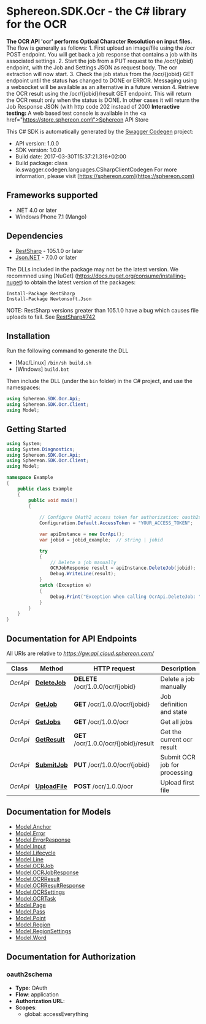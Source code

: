 # Sphereon.SDK.Ocr - the C# library for the OCR

<b>The OCR API 'ocr' performs Optical Character Resolution on input files.</b>    The flow is generally as follows:  1. First upload an image/file using the /ocr POST endpoint. You will get back a job response that contains a job with its associated settings.  2. Start the job from a PUT request to the /ocr/{jobid} endpoint, with the Job and Settings JSON as request body. The ocr extraction will now start.  3. Check the job status from the /ocr/{jobid} GET endpoint until the status has changed to DONE or ERROR. Messaging using a websocket will be available as an alternative in a future version  4. Retrieve the OCR result using the /ocr/{jobid}/result GET endpoint. This will return the OCR result only when the status is DONE. In other cases it will return the Job Response JSON (with http code 202 instead of 200)      <b>Interactive testing: </b>A web based test console is available in the <a href=\"https://store.sphereon.com\">Sphereon API Store</a>

This C# SDK is automatically generated by the [Swagger Codegen](https://github.com/swagger-api/swagger-codegen) project:

- API version: 1.0.0
- SDK version: 1.0.0
- Build date: 2017-03-30T15:37:21.316+02:00
- Build package: class io.swagger.codegen.languages.CSharpClientCodegen
    For more information, please visit [https://sphereon.com](https://sphereon.com)

## Frameworks supported
- .NET 4.0 or later
- Windows Phone 7.1 (Mango)

## Dependencies
- [RestSharp](https://www.nuget.org/packages/RestSharp) - 105.1.0 or later
- [Json.NET](https://www.nuget.org/packages/Newtonsoft.Json/) - 7.0.0 or later

The DLLs included in the package may not be the latest version. We recommned using [NuGet] (https://docs.nuget.org/consume/installing-nuget) to obtain the latest version of the packages:
```
Install-Package RestSharp
Install-Package Newtonsoft.Json
```

NOTE: RestSharp versions greater than 105.1.0 have a bug which causes file uploads to fail. See [RestSharp#742](https://github.com/restsharp/RestSharp/issues/742)

## Installation
Run the following command to generate the DLL
- [Mac/Linux] `/bin/sh build.sh`
- [Windows] `build.bat`

Then include the DLL (under the `bin` folder) in the C# project, and use the namespaces:
```csharp
using Sphereon.SDK.Ocr.Api;
using Sphereon.SDK.Ocr.Client;
using Model;
```

## Getting Started

```csharp
using System;
using System.Diagnostics;
using Sphereon.SDK.Ocr.Api;
using Sphereon.SDK.Ocr.Client;
using Model;

namespace Example
{
    public class Example
    {
        public void main()
        {
            
            // Configure OAuth2 access token for authorization: oauth2schema
            Configuration.Default.AccessToken = "YOUR_ACCESS_TOKEN";

            var apiInstance = new OcrApi();
            var jobid = jobid_example;  // string | jobid

            try
            {
                // Delete a job manually
                OCRJobResponse result = apiInstance.DeleteJob(jobid);
                Debug.WriteLine(result);
            }
            catch (Exception e)
            {
                Debug.Print("Exception when calling OcrApi.DeleteJob: " + e.Message );
            }
        }
    }
}
```

<a name="documentation-for-api-endpoints"></a>
## Documentation for API Endpoints

All URIs are relative to *https://gw.api.cloud.sphereon.com/*

Class | Method | HTTP request | Description
------------ | ------------- | ------------- | -------------
*OcrApi* | [**DeleteJob**](docs/OcrApi.md#deletejob) | **DELETE** /ocr/1.0.0/ocr/{jobid} | Delete a job manually
*OcrApi* | [**GetJob**](docs/OcrApi.md#getjob) | **GET** /ocr/1.0.0/ocr/{jobid} | Job definition and state
*OcrApi* | [**GetJobs**](docs/OcrApi.md#getjobs) | **GET** /ocr/1.0.0/ocr | Get all jobs
*OcrApi* | [**GetResult**](docs/OcrApi.md#getresult) | **GET** /ocr/1.0.0/ocr/{jobid}/result | Get the current ocr result
*OcrApi* | [**SubmitJob**](docs/OcrApi.md#submitjob) | **PUT** /ocr/1.0.0/ocr/{jobid} | Submit OCR job for processing
*OcrApi* | [**UploadFile**](docs/OcrApi.md#uploadfile) | **POST** /ocr/1.0.0/ocr | Upload first file


<a name="documentation-for-models"></a>
## Documentation for Models

 - [Model.Anchor](docs/Anchor.md)
 - [Model.Error](docs/Error.md)
 - [Model.ErrorResponse](docs/ErrorResponse.md)
 - [Model.Input](docs/Input.md)
 - [Model.Lifecycle](docs/Lifecycle.md)
 - [Model.Line](docs/Line.md)
 - [Model.OCRJob](docs/OCRJob.md)
 - [Model.OCRJobResponse](docs/OCRJobResponse.md)
 - [Model.OCRResult](docs/OCRResult.md)
 - [Model.OCRResultResponse](docs/OCRResultResponse.md)
 - [Model.OCRSettings](docs/OCRSettings.md)
 - [Model.OCRTask](docs/OCRTask.md)
 - [Model.Page](docs/Page.md)
 - [Model.Pass](docs/Pass.md)
 - [Model.Point](docs/Point.md)
 - [Model.Region](docs/Region.md)
 - [Model.RegionSettings](docs/RegionSettings.md)
 - [Model.Word](docs/Word.md)


## Documentation for Authorization

### oauth2schema

- **Type**: OAuth
- **Flow**: application
- **Authorization URL**: 
- **Scopes**: 
  - global: accessEverything

